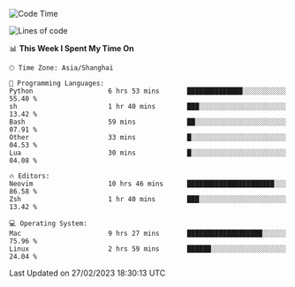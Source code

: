 <!--START_SECTION:waka-->
![Code Time](http://img.shields.io/badge/Code%20Time-1%2C173%20hrs%2029%20mins-blue)

![Lines of code](https://img.shields.io/badge/From%20Hello%20World%20I%27ve%20Written-66.6%20thousand%20lines%20of%20code-blue)

📊 **This Week I Spent My Time On** 

```text
🕑︎ Time Zone: Asia/Shanghai

💬 Programming Languages: 
Python                   6 hrs 53 mins       ██████████████░░░░░░░░░░░   55.40 % 
sh                       1 hr 40 mins        ███░░░░░░░░░░░░░░░░░░░░░░   13.42 % 
Bash                     59 mins             ██░░░░░░░░░░░░░░░░░░░░░░░   07.91 % 
Other                    33 mins             █░░░░░░░░░░░░░░░░░░░░░░░░   04.53 % 
Lua                      30 mins             █░░░░░░░░░░░░░░░░░░░░░░░░   04.08 % 

🔥 Editors: 
Neovim                   10 hrs 46 mins      ██████████████████████░░░   86.58 % 
Zsh                      1 hr 40 mins        ███░░░░░░░░░░░░░░░░░░░░░░   13.42 % 

💻 Operating System: 
Mac                      9 hrs 27 mins       ███████████████████░░░░░░   75.96 % 
Linux                    2 hrs 59 mins       ██████░░░░░░░░░░░░░░░░░░░   24.04 % 
```


 Last Updated on 27/02/2023 18:30:13 UTC
<!--END_SECTION:waka-->
